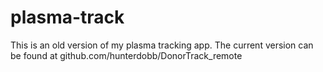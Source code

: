 # plasma-track
This is an old version of my plasma tracking app.
The current version can be found at github.com/hunterdobb/DonorTrack_remote
